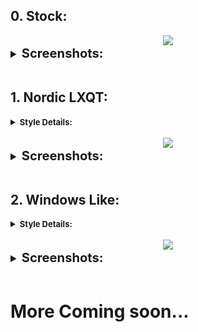 ## 0. Stock:

<center><img src="https://raw.githubusercontent.com/sabamdarif/termux-desktop/setup-files/images/lxqt/look_0/desktop.png"></center>

<details style ="font-size: larger">
<summary><b style ="font-size: larger">Screenshots: </b></summary>

|Apps|Start Menu|
|--|--|
|![img](https://raw.githubusercontent.com/sabamdarif/termux-desktop/setup-files/images/lxqt/look_0/apps.png)|![img](https://raw.githubusercontent.com/sabamdarif/termux-desktop/setup-files/images/lxqt/look_0/start-menu.png)|

</details>
<br>

## 1. Nordic LXQT:

<details>
<summary><b style ="font-size: small">Style Details: </summary>
Theme Used: 
<br>

- GTK Theme:- [Nordic-darker](https://www.gnome-look.org/p/1267246)
- Openbox Theme:- [Nord-Openbox](https://gitlab.com/the-zero885/nord-openbox-theme)
- Kvantum:- [Nord-Kvantum](https://store.kde.org/p/1533594)

Icon Used:
<br>

- Icons:- [Nordzy](https://store.kde.org/p/1686927)
- Cursor Theme:- [Nordic-cursors](https://www.gnome-look.org/p/1662218/)

</b>
</details>
<br>

<center><img src="https://raw.githubusercontent.com/sabamdarif/termux-desktop/setup-files/images/lxqt/look_1/desktop.png"></center>

<details style ="font-size: larger">
<summary><b style ="font-size: larger">Screenshots: </b></summary>

|Apps|Start Menu|
|--|--|
|![img](https://raw.githubusercontent.com/sabamdarif/termux-desktop/setup-files/images/lxqt/look_1/apps.png)|![img](https://raw.githubusercontent.com/sabamdarif/termux-desktop/setup-files/images/lxqt/look_1/start-menu.png)|

</details>

<br>

## 2. Windows Like:

<details>
<summary><b style ="font-size: small">Style Details: </summary>
Theme Used: 
<br>

- GTK Theme:- [Redstone](https://www.gnome-look.org/p/1013482)
- Openbox Theme:- [Win10](https://www.box-look.org/p/1319225)
- Kvantum:- [Win10OS-kde](https://github.com/yeyushengfan258/Win10OS-kde)

Icon Used:
<br>

- Icons:- [Reversal](https://www.gnome-look.org/p/1340791)
- Cursor Theme:- [Vimix](https://www.gnome-look.org/p/1358330)

</b>
</details>
<br>

<center><img src="https://raw.githubusercontent.com/sabamdarif/termux-desktop/setup-files/images/lxqt/look_2/desktop.png"></center>

<details style ="font-size: larger">
<summary><b style ="font-size: larger">Screenshots: </b></summary>

|Apps|Start Menu|
|--|--|
|![img](https://raw.githubusercontent.com/sabamdarif/termux-desktop/setup-files/images/lxqt/look_2/apps.png)|![img](https://raw.githubusercontent.com/sabamdarif/termux-desktop/setup-files/images/lxqt/look_2/start-menu.png)|

</details>

<br>

# More Coming soon...
